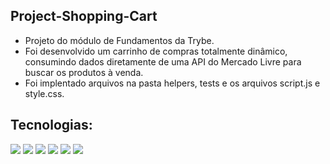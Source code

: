 ## Project-Shopping-Cart

- Projeto do módulo de Fundamentos da Trybe.
-  Foi desenvolvido um carrinho de compras totalmente dinâmico, consumindo dados diretamente de uma API do Mercado Livre para buscar os produtos à venda.
-  Foi implentado arquivos na pasta helpers, tests e os arquivos script.js e style.css.

## Tecnologias:
<div>
  <img src='https://img.shields.io/badge/github-%23121011.svg?style=for-the-badge&logo=github&logoColor=white'/>
  <img src='https://img.shields.io/badge/html5-%23E34F26.svg?style=for-the-badge&logo=html5&logoColor=white'/>
  <img src='https://img.shields.io/badge/css3-%231572B6.svg?style=for-the-badge&logo=css3&logoColor=white'/>
  <img src='https://img.shields.io/badge/javascript-%23323330.svg?style=for-the-badge&logo=javascript&logoColor=%23F7DF1E'/>
  <img src='https://img.shields.io/badge/-jest-%23C21325?style=for-the-badge&logo=jest&logoColor=white'/>
   <img src='https://img.shields.io/badge/mocha.js-323330?style=for-the-badge&logo=mocha&logoColor=Brown'/>
</div>
